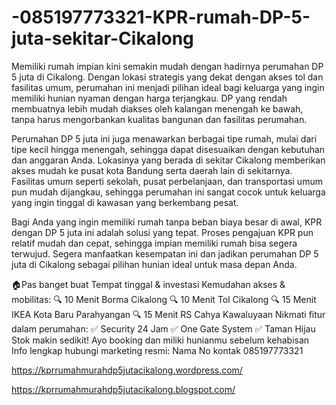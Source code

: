# -085197773321-KPR-rumah-DP-5-juta-sekitar-Cikalong
Memiliki rumah impian kini semakin mudah dengan hadirnya perumahan DP 5 juta di Cikalong. Dengan lokasi strategis yang dekat dengan akses tol dan fasilitas umum, perumahan ini menjadi pilihan ideal bagi keluarga yang ingin memiliki hunian nyaman dengan harga terjangkau. DP yang rendah membuatnya lebih mudah diakses oleh kalangan menengah ke bawah, tanpa harus mengorbankan kualitas bangunan dan fasilitas perumahan.

Perumahan DP 5 juta ini juga menawarkan berbagai tipe rumah, mulai dari tipe kecil hingga menengah, sehingga dapat disesuaikan dengan kebutuhan dan anggaran Anda. Lokasinya yang berada di sekitar Cikalong memberikan akses mudah ke pusat kota Bandung serta daerah lain di sekitarnya. Fasilitas umum seperti sekolah, pusat perbelanjaan, dan transportasi umum pun mudah dijangkau, sehingga perumahan ini sangat cocok untuk keluarga yang ingin tinggal di kawasan yang berkembang pesat.

Bagi Anda yang ingin memiliki rumah tanpa beban biaya besar di awal, KPR dengan DP 5 juta ini adalah solusi yang tepat. Proses pengajuan KPR pun relatif mudah dan cepat, sehingga impian memiliki rumah bisa segera terwujud. Segera manfaatkan kesempatan ini dan jadikan perumahan DP 5 juta di Cikalong sebagai pilihan hunian ideal untuk masa depan Anda.

🏠Pas banget buat Tempat tinggal & investasi
Kemudahan akses & mobilitas:
🔍 10 Menit Borma Cikalong
🔍 10 Menit Tol Cikalong
🔍 15 Menit IKEA Kota Baru Parahyangan
🔍 15 Menit RS Cahya Kawaluyaan 
Nikmati fitur dalam perumahan:
✅ Security 24 Jam
✅ One Gate System
✅ Taman Hijau
Stok makin sedikit! Ayo booking dan miliki hunianmu sebelum kehabisan
Info lengkap hubungi marketing resmi:
Nama
No kontak 085197773321

https://kprrumahmurahdp5jutacikalong.wordpress.com/

https://kprrumahmurahdp5jutacikalong.blogspot.com/
